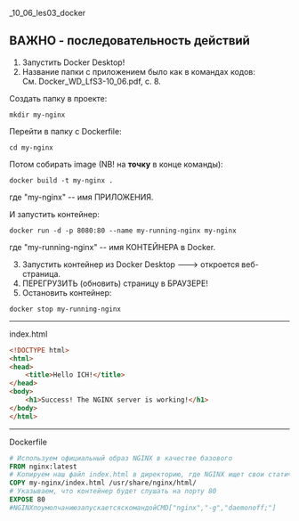_10_06_les03_docker  

## ВАЖНО - последовательность действий  

1. Запустить Docker Desktop! 
2. Название папки с приложением было как в командах кодов:  
   См. Docker_WD_LfS3-10_06.pdf, с. 8.  

Создать папку в проекте:
```
mkdir my-nginx
```
Перейти в папку с Dockerfile:
```
cd my-nginx
```
Потом собирать image (NB! на __точку__ в конце команды):
```
docker build -t my-nginx .
```
где "my-nginx" -- имя ПРИЛОЖЕНИЯ.  

И запустить контейнер:
```
docker run -d -p 8080:80 --name my-running-nginx my-nginx
```
где "my-running-nginx" -- имя КОНТЕЙНЕРА в Docker.


3. Запустить контейнер из Docker Desktop ---> откроется веб-страница.
4. ПЕРЕГРУЗИТЬ (обновить) страницу в БРАУЗЕРЕ!
5. Остановить контейнер:
```
docker stop my-running-nginx
```


---
index.html
```html
<!DOCTYPE html>
<html>
<head>
    <title>Hello ICH!</title>
</head>
<body>
    <h1>Success! The NGINX server is working!</h1>
</body>
</html>
```
---
Dockerfile

```dockerfile
# Используем официальный образ NGINX в качестве базового
FROM nginx:latest
# Копируем наш файл index.html в директорию, где NGINX ищет свои статические файлы
COPY my-nginx/index.html /usr/share/nginx/html/
# Указываем, что контейнер будет слушать на порту 80
EXPOSE 80
#NGINXпоумолчаниюзапускаетсяскомандойCMD["nginx","-g","daemonoff;"]
```

